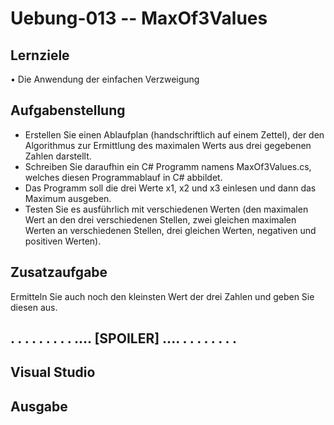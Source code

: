 # Uebung-013  --  MaxOf3Values

## Lernziele

• Die Anwendung der einfachen Verzweigung

## Aufgabenstellung
- Erstellen Sie einen Ablaufplan (handschriftlich auf einem Zettel), der den Algorithmus zur Ermittlung des maximalen Werts aus drei gegebenen Zahlen darstellt.
- Schreiben Sie daraufhin ein C# Programm namens MaxOf3Values.cs, welches diesen Programmablauf in C# abbildet.
- Das Programm soll die drei Werte x1, x2 und x3 einlesen und dann das Maximum ausgeben.
- Testen Sie es ausführlich mit verschiedenen Werten (den maximalen Wert an den drei verschiedenen Stellen, zwei gleichen maximalen Werten an verschiedenen Stellen,
  drei gleichen Werten, negativen und positiven Werten).

## Zusatzaufgabe
Ermitteln Sie auch noch den kleinsten Wert der drei Zahlen und geben Sie diesen aus. 

## . . . . . . . . . .... [SPOILER] .... . . . . . . . . 

## Visual Studio

## Ausgabe

